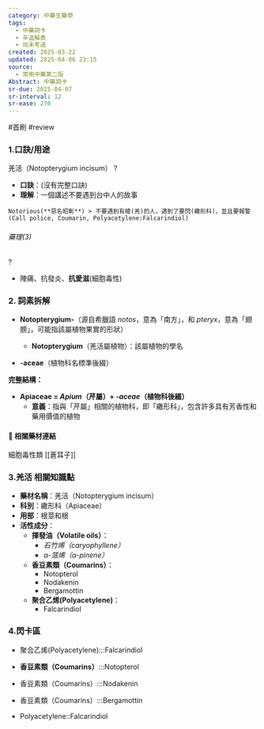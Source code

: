 ```yaml
---
category: 中藥生藥學
tags:
  - 中藥詞卡
  - 辛溫解表
  - 尚未考過
created: 2025-03-22
updated: 2025-04-06 23:15
source:
  - 常用中藥第二版
Abstract: 中藥詞卡
sr-due: 2025-04-07
sr-interval: 12
sr-ease: 270
---
```

#首刷 #review
### 1.口訣/用途
羌活（Notopterygium incisum）
?
- **口訣**：(沒有完整口訣)
- **理解**：一個講述不要遇到台中人的故事
> 
	Notorious(**惡名昭彰**) > 不要遇到有槍(羌)的人，遇到了要閃(繖形科)，並且要報警(Call police, Coumarin, Polyacetylene:Falcarindiol)

###### 藥理(3)
?
- 陣痛、抗發炎、**抗愛滋**(細胞毒性)



### 2. 詞素拆解

- **Notopterygium-**（源自希臘語 *notos*，意為「南方」，和 *pteryx*，意為「翅膀」，可能指該屬植物果實的形狀）
  - **Notopterygium**（羌活屬植物）：該屬植物的學名

- **-aceae**（植物科名標準後綴）

**完整結構：**

- **Apiaceae = *Apium*（芹屬）+ *-aceae*（植物科後綴）**  
  - **意義**：指與「芹屬」相關的植物科，即「繖形科」，包含許多具有芳香性和藥用價值的植物



#### 📌 相關藥材連結


細胞毒性類 [[蒼耳子]]







### 3.羌活 相關知識點
- **藥材名稱**：羌活（Notopterygium incisum）
- **科別**：繖形科（Apiaceae）
- **用部**：根莖和根
- **活性成分**：
  - **揮發油（Volatile oils）**：
    - *石竹烯（caryophyllene）*
    - *α-蒎烯（α-pinene）*
  - **香豆素類（Coumarins）**：
    - Notopterol
    - Nodakenin
    - Bergamottin
  - **聚合乙烯(Polyacetylene)**：
    - Falcarindiol



### 4.閃卡區

- 聚合乙烯(Polyacetylene):::Falcarindiol

- **香豆素類（Coumarins）**:::Notopterol

- 香豆素類（Coumarins）:::Nodakenin

- 香豆素類（Coumarins）:::Bergamottin

- Polyacetylene::Falcarindiol